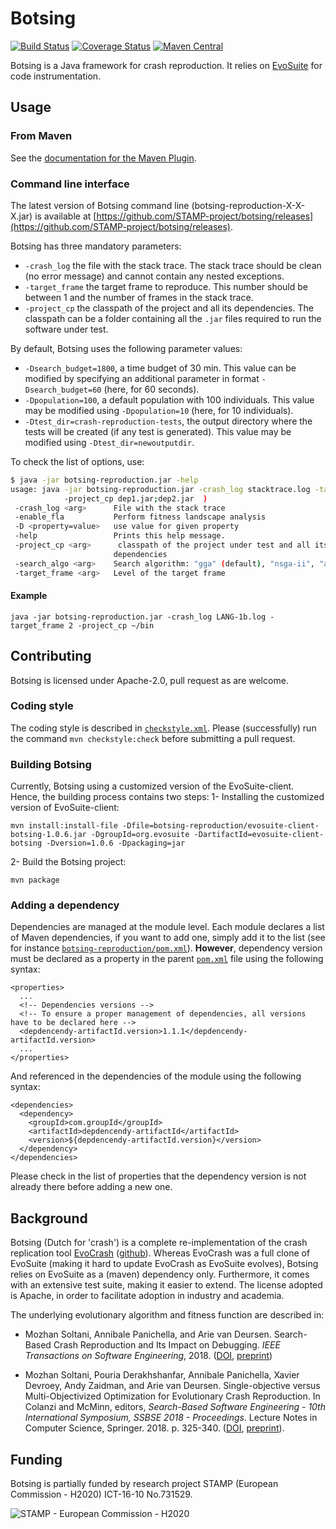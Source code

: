 # Botsing

[![Build Status](https://travis-ci.org/STAMP-project/botsing.svg?branch=master)](https://travis-ci.org/STAMP-project/botsing)
[![Coverage Status](https://coveralls.io/repos/github/STAMP-project/botsing/badge.svg?branch=master)](https://coveralls.io/github/STAMP-project/botsing?branch=master)
[![Maven Central](https://img.shields.io/maven-central/v/eu.stamp-project/botsing-reproduction.svg?label=Maven%20Central)](https://search.maven.org/search?q=g:%22eu.stamp-project%22%20AND%20a:%22botsing-reproduction%22)

Botsing is a Java framework for crash reproduction. It relies on [EvoSuite](http://www.evosuite.org) for code instrumentation.

## Usage

### From Maven

See the [documentation for the Maven Plugin](https://github.com/STAMP-project/botsing/tree/master/botsing-maven).

### Command line interface

The latest version of Botsing command line (botsing-reproduction-X-X-X.jar) is available at [https://github.com/STAMP-project/botsing/releases](https://github.com/STAMP-project/botsing/releases). 

Botsing has three mandatory parameters:
 - `-crash_log` the file with the stack trace. The stack trace should be clean (no error message) and cannot contain any nested exceptions.
 - `-target_frame` the target frame to reproduce. This number should be between 1 and the number of frames in the stack trace.
 - `-project_cp` the classpath of the project and all its dependencies. The classpath can be a folder containing all the  `.jar` files required to run the software under test.
 
By default, Botsing uses the following parameter values:
 - `-Dsearch_budget=1800`, a time budget of 30 min. This value can be modified by specifying an additional parameter in format `-Dsearch_budget=60` (here, for 60 seconds). 
 - `-Dpopulation=100`, a default population with 100 individuals. This value may be modified using `-Dpopulation=10` (here, for 10 individuals).
 - `-Dtest_dir=crash-reproduction-tests`, the output directory where the tests will be created (if any test is generated). This value may be modified using `-Dtest_dir=newoutputdir`.

To check the list of options, use:

```sh
$ java -jar botsing-reproduction.jar -help
usage: java -jar botsing-reproduction.jar -crash_log stacktrace.log -target_frame 2
            -project_cp dep1.jar;dep2.jar  )
 -crash_log <arg>      File with the stack trace
 -enable_fla           Perform fitness landscape analysis
 -D <property=value>   use value for given property
 -help                 Prints this help message.
 -project_cp <arg>      classpath of the project under test and all its
                       dependencies
 -search_algo <arg>    Search algorithm: "gga" (default), "nsga-ii", "adaptive"
 -target_frame <arg>   Level of the target frame
```

#### Example

```
java -jar botsing-reproduction.jar -crash_log LANG-1b.log -target_frame 2 -project_cp ~/bin
```


## Contributing

Botsing is licensed under Apache-2.0, pull request as are welcome.

### Coding style

The coding style is described in [`checkstyle.xml`](checkstyle.xml). Please (successfully) run the command `mvn checkstyle:check` before submitting a pull request.

### Building Botsing

Currently, Botsing using a customized version of the EvoSuite-client. Hence, the building process contains two steps:
1- Installing the customized version of EvoSuite-client:
```
mvn install:install-file -Dfile=botsing-reproduction/evosuite-client-botsing-1.0.6.jar -DgroupId=org.evosuite -DartifactId=evosuite-client-botsing -Dversion=1.0.6 -Dpackaging=jar
```
2- Build the Botsing project:

```
mvn package
```

### Adding a dependency

Dependencies are managed at the module level. Each module declares a list of Maven dependencies, if you want to add one, simply add it to the list (see for instance [`botsing-reproduction/pom.xml`](botsing-reproduction/pom.xml)). **However**, dependency version must be declared as a property in the parent [`pom.xml`](pom.xml) file using the following syntax:
```
<properties>
  ...
  <!-- Dependencies versions -->
  <!-- To ensure a proper management of dependencies, all versions have to be declared here -->
  <depdencendy-artifactId.version>1.1.1</depdencendy-artifactId.version>
  ...
</properties>
```

And referenced in the dependencies of the module using the following syntax:
```
<dependencies>
  <dependency>
    <groupId>com.groupId</groupId>
    <artifactId>depdencendy-artifactId</artifactId>
    <version>${depdencendy-artifactId.version}</version>
  </dependency>
</dependencies>
```
Please check in the list of properties that the dependency version is not already there before adding a new one.

## Background

Botsing (Dutch for 'crash') is a complete re-implementation of the crash replication tool [EvoCrash](http://www.evocrash.org) ([github](https://github.com/STAMP-project/EvoCrash)).
Whereas EvoCrash was a full clone of EvoSuite (making it hard to update EvoCrash as EvoSuite evolves), Botsing relies on EvoSuite as a (maven) dependency only. Furthermore, it comes with an extensive test suite, making it easier to extend. The license adopted is Apache, in order to facilitate adoption in industry and academia.

The underlying evolutionary algorithm and fitness function are described in:

* Mozhan Soltani, Annibale Panichella, and Arie van Deursen. Search-Based Crash Reproduction and Its Impact on Debugging. _IEEE Transactions on Software Engineering_, 2018. ([DOI](http://dx.doi.org/10.1109/TSE.2018.2877664), [preprint](https://pure.tudelft.nl/portal/en/publications/searchbased-crash-reproduction-and-its-impact-on-debugging(1281ce36-7afc-43d9-ad83-b69c60fbd49a).html))

* Mozhan Soltani, Pouria Derakhshanfar, Annibale Panichella, Xavier Devroey, Andy Zaidman, and Arie van Deursen. Single-objective versus Multi-Objectivized Optimization for Evolutionary Crash Reproduction. In Colanzi and McMinn, editors, _Search-Based Software Engineering - 10th International Symposium, SSBSE 2018 - Proceedings_. Lecture Notes in Computer Science, Springer. 2018. p. 325-340. ([DOI](http://dx.doi.org/10.1007/978-3-319-99241-9_18), [preprint](https://pure.tudelft.nl/portal/en/publications/singleobjective-versus-multiobjectivized-optimization-for-evolutionary-crash-reproduction(ccece8a1-79cd-4303-adca-34a920bf7d14).html)).


## Funding

Botsing is partially funded by research project STAMP (European Commission - H2020) ICT-16-10 No.731529.

![STAMP - European Commission - H2020](docs/logo_readme_md.png)
